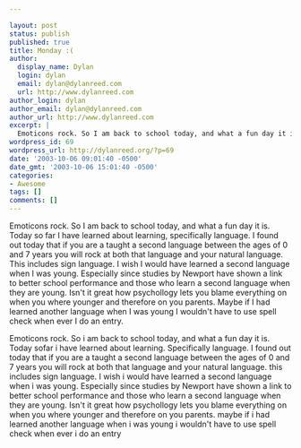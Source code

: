 ```yaml
---

layout: post
status: publish
published: true
title: Monday :(
author:
  display_name: Dylan
  login: dylan
  email: dylan@dylanreed.com
  url: http://www.dylanreed.com
author_login: dylan
author_email: dylan@dylanreed.com
author_url: http://www.dylanreed.com
excerpt: |
  Emoticons rock. So I am back to school today, and what a fun day it is. Today so far I have learned about learning, specifically language. I found out today that if you are a taught a second language between the ages of 0 and 7 years you will rock at both that language and your natural language. This includes sign language. I wish I would have learned a second language when I was young. Especially since studies by Newport have shown a link to better school performance and those who learn a second language when they are young. Isn't it great how psychollogy lets you blame everything on when you where younger and therefore on you parents. Maybe if I had learned another language when I was young I wouldn't have to use spell check when ever I do an entry.
wordpress_id: 69
wordpress_url: http://dylanreed.org/?p=69
date: '2003-10-06 09:01:40 -0500'
date_gmt: '2003-10-06 15:01:40 -0500'
categories:
- Awesome
tags: []
comments: []
---
```


Emoticons rock. So I am back to school today, and what a fun day it is. Today so far I have learned about learning, specifically language. I found out today that if you are a taught a second language between the ages of 0 and 7 years you will rock at both that language and your natural language. This includes sign language. I wish I would have learned a second language when I was young. Especially since studies by Newport have shown a link to better school performance and those who learn a second language when they are young. Isn't it great how psychollogy lets you blame everything on when you where younger and therefore on you parents. Maybe if I had learned another language when I was young I wouldn't have to use spell check when ever I do an entry.  
  
Emoticons rock. So i am back to school today, and what a fun day it is. Today sofar i have learned about learning. Specifically language. I found out today that if you are a taught a second language between the ages of 0 and 7 years you will rock at both that language and your natural language. this includes sign language. I wish i would have learned a second language when i was young. Especially since studies by Newport have shown a link to better school performance and those who learn a second language when they are young. Isn't it great how psychollogy lets you blame everything on when you where younger and therefore on you parents. maybe if i had learned another language when i was young i wouldn't have to use spell check when ever i do an entry
